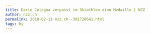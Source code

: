 ```yaml
---
title: Dario Cologna verpasst im Skiathlon eine Medaille | NZZ
author: nzz.ch
permalink: 2018-02-11-nzz.ch--391720641.html
tags: hy
---
```


